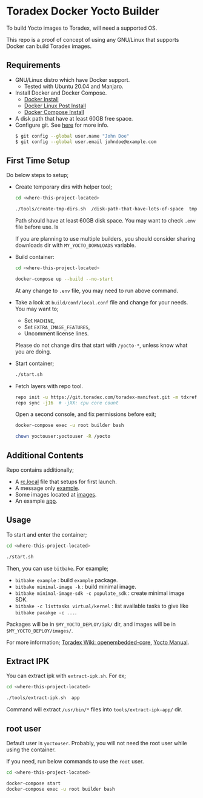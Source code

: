 # Toradex Docker Yocto Builder

To build Yocto images to Toradex, will need a supported OS. 

This repo is a proof of concept of using any GNU/Linux that supports Docker
can build Toradex images.


## Requirements

* GNU/Linux distro which have Docker support.
  * Tested with Ubuntu 20.04 and Manjaro.
* Install Docker and Docker Compose.
  * [Docker Install](https://docs.docker.com/engine/install/) 
  * [Docker Linux Post Install](https://docs.docker.com/engine/install/linux-postinstall/)
  * [Docker Compose Install](https://docs.docker.com/compose/install/)
* A disk path that have at least 60GB free space.
* Configure git. See [here](https://git-scm.com/book/en/v2/Customizing-Git-Git-Configuration) for more info.
  ```bash
  $ git config --global user.name "John Doe"
  $ git config --global user.email johndoe@example.com
  ```


## First Time Setup

Do below steps to setup;

* Create temporary dirs with helper tool;
  ```bash
  cd <where-this-project-located>
  
  ./tools/create-tmp-dirs.sh  /disk-path-that-have-lots-of-space  tmp-dir-name
  ```
  Path should have at least 60GB disk space. You may want to check `.env` file before use. ls

  If you are planning to use multiple builders, you should consider sharing downloads dir with `MY_YOCTO_DOWNLOADS` variable.
* Build container:
  ```bash
  cd <where-this-project-located>
  
  docker-compose up --build --no-start
  ```
  At any change to `.env` file, you may need to run above command.
* Take a look at `build/conf/local.conf` file and change for your needs. You may want to;
  * Set `MACHINE`,
  * Set `EXTRA_IMAGE_FEATURES`,
  * Uncomment license lines.

  Please do not change dirs that start with `/yocto-*`, unless know what you are doing.

* Start container;
  ```bash
  ./start.sh
  ```

* Fetch layers with repo tool.

  ```bash
  repo init -u https://git.toradex.com/toradex-manifest.git -m tdxref/default.xml -b refs/tags/6.4.0
  repo sync -j16  # -jXX: cpu core count
  ```

  Open a second console, and fix permissions before exit;
  ```bash
  docker-compose exec -u root builder bash

  chown yoctouser:yoctouser -R /yocto
  ```




## Additional Contents

Repo contains additionally;

* A  [rc.local](layers/meta-layer/recipes-fsl/fsl-rc-local/fsl-rc-local/rc.local.etc) file that setups for first launch.
* A message only [example](layers/meta-layer/recipes-example/example/example_0.1.bb).
* Some images located at [images](layers/meta-layer/recipes-images/images).
* An example [app](layers/meta-layer/recipes-software/app/app_git.bb).



## Usage

To start and enter the container;
```bash
cd <where-this-project-located>

./start.sh
```

Then, you can use `bitbake`. For example;
* `bitbake example` : build `example` package.
* `bitbake minimal-image -k` : build minimal image.
* `bitbake minimal-image-sdk -c populate_sdk` : create minimal image SDK.
* `bitbake -c listtasks virtual/kernel` : list available tasks to give like `bitbake pacakge -c ...`.

Packages will be in `$MY_YOCTO_DEPLOY/ipk/` dir, and images will be in `$MY_YOCTO_DEPLOY/images/`.

For more information; [Toradex Wiki: openembedded-core](https://developer.toradex.com/knowledge-base/board-support-package/openembedded-core), [Yocto Manual](https://www.yoctoproject.org/docs/3.1.1/mega-manual/mega-manual.html).


## Extract IPK

You can extract ipk with `extract-ipk.sh`. For ex;
```bash
cd <where-this-project-located>

./tools/extract-ipk.sh  app
```
Command will extract `/usr/bin/*` files into `tools/extract-ipk-app/` dir.


## root user

Default user is `yoctouser`. Probably, you will not need the root user while using the container. 

If you need, run below commands to use the `root` user.
```bash
cd <where-this-project-located>

docker-compose start
docker-compose exec -u root builder bash
```
